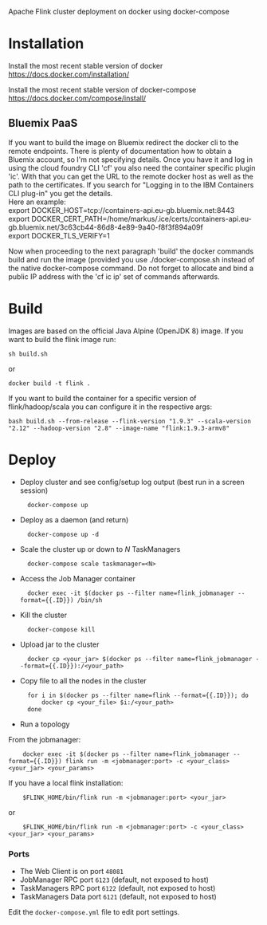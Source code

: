Apache Flink cluster deployment on docker using docker-compose

# Installation

Install the most recent stable version of docker
https://docs.docker.com/installation/

Install the most recent stable version of docker-compose
https://docs.docker.com/compose/install/

## Bluemix PaaS

If you want to build the image on Bluemix redirect the docker cli to the remote endpoints. There is plenty of documentation how
to obtain a Bluemix account, so I'm not specifying details. Once you have it and log in using the cloud foundry CLI 'cf' you also
need the container specific plugin 'ic'. With that you can get the URL to the remote docker host as well as the path to
the certificates. If you search for "Logging in to the IBM Containers CLI plug-in" you get the details. <br>Here an example:<br>
export DOCKER_HOST=tcp://containers-api.eu-gb.bluemix.net:8443<br>
export DOCKER_CERT_PATH=/home/markus/.ice/certs/containers-api.eu-gb.bluemix.net/3c63cb44-86d8-4e89-9a40-f8f3f894a09f<br>
export DOCKER_TLS_VERIFY=1<br>

Now when proceeding to the next paragraph 'build' the docker commands build and run the image (provided you use ./docker-compose.sh instead of the native docker-compose command.
Do not forget to allocate and bind a public IP address with the 'cf ic ip' set of commands afterwards.

# Build

Images are based on the official Java Alpine (OpenJDK 8) image. If you want to
build the flink image run:

    sh build.sh

or

    docker build -t flink .

If you want to build the container for a specific version of flink/hadoop/scala
you can configure it in the respective args:

	bash build.sh --from-release --flink-version "1.9.3" --scala-version "2.12" --hadoop-version "2.8" --image-name "flink:1.9.3-armv8"

# Deploy

- Deploy cluster and see config/setup log output (best run in a screen session)

        docker-compose up

- Deploy as a daemon (and return)

        docker-compose up -d

- Scale the cluster up or down to *N* TaskManagers

        docker-compose scale taskmanager=<N>

- Access the Job Manager container

        docker exec -it $(docker ps --filter name=flink_jobmanager --format={{.ID}}) /bin/sh

- Kill the cluster

        docker-compose kill

- Upload jar to the cluster

        docker cp <your_jar> $(docker ps --filter name=flink_jobmanager --format={{.ID}}):/<your_path>

- Copy file to all the nodes in the cluster

        for i in $(docker ps --filter name=flink --format={{.ID}}); do
            docker cp <your_file> $i:/<your_path>
        done

- Run a topology

From the jobmanager:

        docker exec -it $(docker ps --filter name=flink_jobmanager --format={{.ID}}) flink run -m <jobmanager:port> -c <your_class> <your_jar> <your_params>

If you have a local flink installation:

        $FLINK_HOME/bin/flink run -m <jobmanager:port> <your_jar>

or

        $FLINK_HOME/bin/flink run -m <jobmanager:port> -c <your_class> <your_jar> <your_params>

### Ports

- The Web Client is on port `48081`
- JobManager RPC port `6123` (default, not exposed to host)
- TaskManagers RPC port `6122` (default, not exposed to host)
- TaskManagers Data port `6121` (default, not exposed to host)

Edit the `docker-compose.yml` file to edit port settings.
